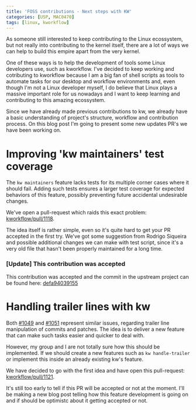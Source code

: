 ```yaml
---
title: 'FOSS contributions - Next steps with KW'
categories: [USP, MAC0470]
tags: [linux, kworkflow]
---
```


As someone still interested to keep contributing to the Linux
ecossystem, but not really into contributing to the kernel itself,
there are a lot of ways we can help to build this empire apart from
the very kernel.

One of these ways is to help the development of tools some Linux
developers use, such as kworkflow. I've decided to keep working
and cotributing to kworkflow because I am a big fan of shell scripts
as tools to automate tasks for our desktop and workflow environments
and, even though I'm not a Linux developer myself, I do believe
that Linux plays a massive important role for us nowadays and I
want to keep learning and contributing to this amazing ecossystem.

Since we have already made previous contributions to kw, we already
have a basic understanding of project's structure, workflow and
contribution process. On this blog post I'm going to present some
new updates PR's we have been working on.

# Improving 'kw maintainers' test coverage

The `kw maintainers` feature lacks tests for its multiple corner cases
where it should fail. Adding such tests ensures a larger test coverage
for expected behaviors of this feature, possibly preventing future accidental
undesirable changes.

We've open a pull-request which raids this exact problem:
[kworkflow/pull/1118](https://github.com/kworkflow/kworkflow/pull/1118).

The idea itself is rather simple, even so it's quite hard to get your
PR accepted in the first try. We've got some suggestion from Rodrigo
Siqueira and possible additional changes we can make with test script,
since it's a very old file that hasn't been properly maintained for a
long time.

### [Update] This contribution was accepted

This contribution was accepted and the commit in the upstream project can
be found here:
[defa94039155](https://github.com/kworkflow/kworkflow/commit/defa940391552e93eec6aab02f480111ced941a9)

# Handling trailer lines with kw

Both [#1049](https://github.com/kworkflow/kworkflow/issues/1049) and
[#1051](https://github.com/kworkflow/kworkflow/issues/1051) represent similar issues,
regarding trailer line manipulation of commits and patches. The idea is to deliver
a new feature that can make such tasks easier and quicker to deal with.

However, my group and I are not totally sure how this should be implemented. If we
should create a new features such as `kw handle-trailer` or implement this inside
an already existing kw's feature.

We have decided to go with the first idea and have open this pull-request:
[kworkflow/pull/1121](https://github.com/kworkflow/kworkflow/pull/1121).

It's still too early to tell if this PR will be accepted or not at the moment.
I'll be making a new blog post telling how this feature development is going on
and if should be optimistc about it getting accepted or not.
